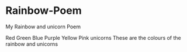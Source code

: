 # Rainbow-Poem
My Rainbow and unicorn Poem


Red
Green
Blue
Purple
Yellow
Pink
unicorns
These are the colours of the rainbow and unicorns
